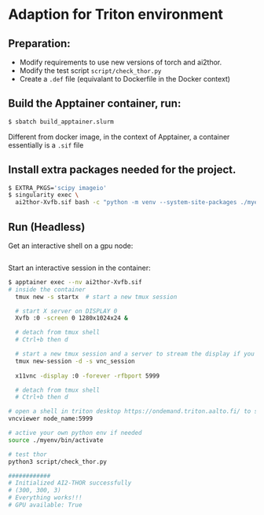 # Adaption for Triton environment

## Preparation:
- Modify requirements to use new versions of torch and ai2thor.
- Modify the test script `script/check_thor.py`
- Create a `.def` file (equivalant to Dockerfile in the Docker context)

## Build the Apptainer container, run:
```bash
$ sbatch build_apptainer.slurm
```
Different from docker image, in the context of Apptainer, a container essentially is a `.sif` file

## Install extra packages needed for the project.
```bash
$ EXTRA_PKGS='scipy imageio'
$ singularity exec \
  ai2thor-Xvfb.sif bash -c "python -m venv --system-site-packages ./myenv ; source ./myenv/bin/activate ; pip install $EXTRA_PKGS"
 ```

## Run (Headless)
Get an interactive shell on a gpu node:
```srun --gpus=1 --mem=40G --pty bash
 ```

Start an interactive session in the container:
```bash
$ apptainer exec --nv ai2thor-Xvfb.sif 
# inside the container
  tmux new -s startx  # start a new tmux session

  # start X server on DISPLAY 0
  Xvfb :0 -screen 0 1280x1024x24 &

  # detach from tmux shell
  # Ctrl+b then d

  # start a new tmux session and a server to stream the display if you want to forward the virtual screen to triton desktop to see the real screen, otherwise skip this step and the next step
  tmux new-session -d -s vnc_session
  
  x11vnc -display :0 -forever -rfbport 5999

  # detach from tmux shell
  # Ctrl+b then d

# open a shell in triton desktop https://ondemand.triton.aalto.fi/ to see the real screen
vncviewer node_name:5999

# active your own python env if needed
source ./myenv/bin/activate

# test thor
python3 script/check_thor.py

############
# Initialized AI2-THOR successfully
# (300, 300, 3)
# Everything works!!!
# GPU available: True
```
